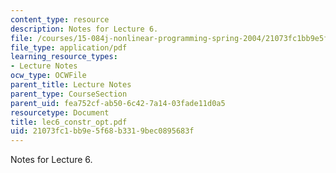```yaml
---
content_type: resource
description: Notes for Lecture 6.
file: /courses/15-084j-nonlinear-programming-spring-2004/21073fc1bb9e5f68b3319bec0895683f_lec6_constr_opt.pdf
file_type: application/pdf
learning_resource_types:
- Lecture Notes
ocw_type: OCWFile
parent_title: Lecture Notes
parent_type: CourseSection
parent_uid: fea752cf-ab50-6c42-7a14-03fade11d0a5
resourcetype: Document
title: lec6_constr_opt.pdf
uid: 21073fc1-bb9e-5f68-b331-9bec0895683f
---
```

Notes for Lecture 6.

